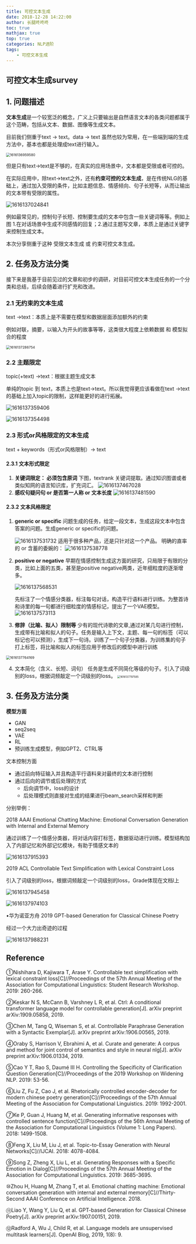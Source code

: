 ```yaml
---
title: 可控文本生成
date: 2018-12-28 14:22:00
author: 长腿咚咚咚
toc: true
mathjax: true
top: true
categories: NLP进阶
tags:
	- 可控文本生成
---
```




## 可控文本生成survey

## 1. 问题描述

**文本生成**是一个较宽泛的概念，广义上只要输出是自然语言文本的各类问题都属于这个范畴，包括从文本、数据、图像等生成文本。

目前我们侧重于text -> text。data -> text 虽然也较为常用，在一些端到端的生成方法中，基本也都是处理成text进行输入。

<img src="%E5%8F%AF%E6%8E%A7%E6%96%87%E6%9C%AC%E7%94%9F%E6%88%90survey/1616136959580.png" alt="1616136959580" style="zoom: 67%;" />

但是只有text->text是不够的，在真实的应用场景中，文本都是受限或者可控的。

在实际应用中，除text->text之外，还有**约束可控的文本生成**，是在传统NLG的基础上，通过加入受限的条件，比如主题信息、情感倾向、句子长短等，从而让输出的文本带有受限的属性。   

![1616137024841](%E5%8F%AF%E6%8E%A7%E6%96%87%E6%9C%AC%E7%94%9F%E6%88%90survey/1616137024841.png)

例如最常见的，控制句子长短、控制要生成的文本中包含一些关键词等等。例如上图 1.在对话场景中生成不同感情的回复；2.通过主题写文章，本质上是通过关键字来控制生成文本。

本次分享侧重于这种 受限文本生成 或 约束可控文本生成。



## 2. 任务及方法分类

接下来是我基于目前见过的文章和初步的调研，对目前可控文本生成任务的一个分类和总结，后续会随着进行扩充和改进。

### **2.1 无约束的文本生成**

 text ->text：本质上是不需要在模型和数据层面添加额外的约束

例如对联，摘要，以输入为开头的故事等等，这类很大程度上依赖数据 和 模型拟合的程度

<img src="%E5%8F%AF%E6%8E%A7%E6%96%87%E6%9C%AC%E7%94%9F%E6%88%90survey/1616137286754.png" alt="1616137286754" style="zoom: 67%;" />

### 2.2 **主题限定**     

 topic(+text) ->text：根据主题生成文本  

单纯的topic 到 text，本质上也是text->text。所以我觉得更应该看做在text ->text的基础上加入topic的限制，这样能更好的进行拓展。

![1616137359406](%E5%8F%AF%E6%8E%A7%E6%96%87%E6%9C%AC%E7%94%9F%E6%88%90survey/1616137359406.png)



![1616137354498](%E5%8F%AF%E6%8E%A7%E6%96%87%E6%9C%AC%E7%94%9F%E6%88%90survey/1616137354498.png)

### 2.3 **形式or风格限定的文本生成**  

  text + keywords（形式or风格限制）-> text

#### 2.3.1 文本形式限定

1. **关键词限定： 必须包含原词**
   下图，textrank 关键词提取。通过知识图谱或者类似知网的语言知识库，扩充词汇。
   ![1616137467028](%E5%8F%AF%E6%8E%A7%E6%96%87%E6%9C%AC%E7%94%9F%E6%88%90survey/1616137467028.png)
2. **感叹句疑问句 or 是否第一人称 or 文本长度**
   ![1616137481590](%E5%8F%AF%E6%8E%A7%E6%96%87%E6%9C%AC%E7%94%9F%E6%88%90survey/1616137481590.png)

#### 2.3.2 文本风格限定

1. **generic or specific**
   问题生成的任务，给定一段文本，生成这段文本中包含答案的问题。生成generic or specific的问题。

   ![1616137531732](%E5%8F%AF%E6%8E%A7%E6%96%87%E6%9C%AC%E7%94%9F%E6%88%90survey/1616137531732.png)
   适用于很多种产品，还是只针对这一个产品。
   明确的直率的 or 含蓄的委婉的：
   ![1616137538778](%E5%8F%AF%E6%8E%A7%E6%96%87%E6%9C%AC%E7%94%9F%E6%88%90survey/1616137538778.png)

2. **positive or negative**
   早期在情感控制生成这方面的研究，只局限于有限的分类，比如上面的五类，甚至是positive negative两类，近年细粒度的逐渐增多。

   ![1616137568531](%E5%8F%AF%E6%8E%A7%E6%96%87%E6%9C%AC%E7%94%9F%E6%88%90survey/1616137568531.png)

   先标注了一个情感分类器，标注每句对话，构造平行语料进行训练。为整首诗和诗里的每一句都进行细粒度的情感标记，提出了一个VAE模型。
   ![1616137573113](%E5%8F%AF%E6%8E%A7%E6%96%87%E6%9C%AC%E7%94%9F%E6%88%90survey/1616137573113.png)

   

3. **修辞（比喻、拟人）限制等**
   少有的现代诗歌的文章,通过对某几句进行控制，生成带有比喻和拟人的句子。任务是输入上下文，主题、每一句的标签（可以标记也可以预测），生成下一句诗。训练了一个句子分类器，为训练集的句子打上标签，将比喻和拟人的标签应用于修改后的模型中进行训练

<img src="%E5%8F%AF%E6%8E%A7%E6%96%87%E6%9C%AC%E7%94%9F%E6%88%90survey/1616137764169.png" alt="1616137764169" style="zoom:67%;" />

4. 文本简化（含义、长短、词句）
   任务是生成不同简化等级的句子。引入了词级别的loss，根据词频敲定一个词级别的loss。
   <img src="%E5%8F%AF%E6%8E%A7%E6%96%87%E6%9C%AC%E7%94%9F%E6%88%90survey/1616137797585.png" alt="1616137797585" style="zoom:50%;" />



## 3. 任务及方法分类

**模型方面**

* GAN
* seq2seq
* VAE
* RL
* 预训练生成模型，例如GPT2、CTRL等



文本控制方面

* 通过前向特征输入并且构造平行语料来对最终的文本进行控制
* 通过后向的调节或后处理的方式
  * 后向调节中，loss的设计
  * 后处理模式则直接对生成的结果进行beam_search采样和判断



分别举例：

2018 AAAI Emotional Chatting Machine: Emotional Conversation Generation with Internal and External Memory

通过训练了一个情感分类器，将对话内容打标签，数据驱动进行训练。模型结构加入了内部记忆和外部记忆模块，有助于情感文本的

![1616137915393](%E5%8F%AF%E6%8E%A7%E6%96%87%E6%9C%AC%E7%94%9F%E6%88%90survey/1616137915393.png)





2019 ACL Controllable Text Simplification with Lexical Constraint Loss

引入了词级别的loss，根据词频敲定一个词级别的loss，Grade体现在文档l上

![1616137945458](%E5%8F%AF%E6%8E%A7%E6%96%87%E6%9C%AC%E7%94%9F%E6%88%90survey/1616137945458.png)

![1616137974103](%E5%8F%AF%E6%8E%A7%E6%96%87%E6%9C%AC%E7%94%9F%E6%88%90survey/1616137974103.png)



•华为诺亚方舟 2019 GPT-based Generation for Classical Chinese Poetry

经过一个大力出奇迹的过程

![1616137988231](%E5%8F%AF%E6%8E%A7%E6%96%87%E6%9C%AC%E7%94%9F%E6%88%90survey/1616137988231.png)





## Reference

①Nishihara D, Kajiwara T, Arase Y. Controllable text simplification with lexical constraint loss[C]//Proceedings of the 57th Annual Meeting of the Association for Computational Linguistics: Student Research Workshop. 2019: 260-266.

②Keskar N S, McCann B, Varshney L R, et al. Ctrl: A conditional transformer language model for controllable generation[J]. arXiv preprint arXiv:1909.05858, 2019.

③Chen M, Tang Q, Wiseman S, et al. Controllable Paraphrase Generation with a Syntactic Exemplar[J]. arXiv preprint arXiv:1906.00565, 2019.

④Oraby S, Harrison V, Ebrahimi A, et al. Curate and generate: A corpus and method for joint control of semantics and style in neural nlg[J]. arXiv preprint arXiv:1906.01334, 2019.

⑤Cao Y T, Rao S, Daumé III H. Controlling the Specificity of Clarification Question Generation[C]//Proceedings of the 2019 Workshop on Widening NLP. 2019: 53-56.

⑥Liu Z, Fu Z, Cao J, et al. Rhetorically controlled encoder-decoder for modern chinese poetry generation[C]//Proceedings of the 57th Annual Meeting of the Association for Computational Linguistics. 2019: 1992-2001.

⑦Ke P, Guan J, Huang M, et al. Generating informative responses with controlled sentence function[C]//Proceedings of the 56th Annual Meeting of the Association for Computational Linguistics (Volume 1: Long Papers). 2018: 1499-1508.

⑧Feng X, Liu M, Liu J, et al. Topic-to-Essay Generation with Neural Networks[C]//IJCAI. 2018: 4078-4084.

⑨Song Z, Zheng X, Liu L, et al. Generating Responses with a Specific Emotion in Dialog[C]//Proceedings of the 57th Annual Meeting of the Association for Computational Linguistics. 2019: 3685-3695.

⑩Zhou H, Huang M, Zhang T, et al. Emotional chatting machine: Emotional conversation generation with internal and external memory[C]//Thirty-Second AAAI Conference on Artificial Intelligence. 2018.

⑪Liao Y, Wang Y, Liu Q, et al. GPT-based Generation for Classical Chinese Poetry[J]. arXiv preprint arXiv:1907.00151, 2019.

⑫Radford A, Wu J, Child R, et al. Language models are unsupervised multitask learners[J]. OpenAI Blog, 2019, 1(8): 9.